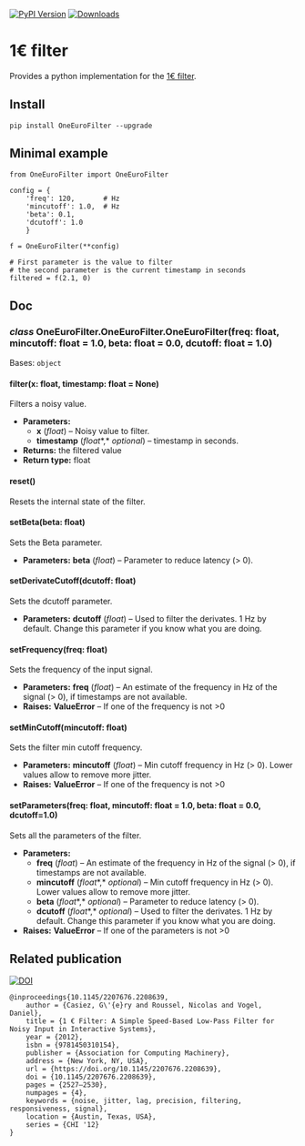 [![PyPI Version](https://img.shields.io/pypi/v/OneEuroFilter)](https://pypi.org/project/OneEuroFilter/)
[![Downloads](https://static.pepy.tech/badge/OneEuroFilter)](https://pepy.tech/project/OneEuroFilter)

# 1€ filter

Provides a python implementation for the [1€ filter](https://gery.casiez.net/1euro/).


## Install
```pip install OneEuroFilter --upgrade```

## Minimal example

```
from OneEuroFilter import OneEuroFilter

config = {
    'freq': 120,       # Hz
    'mincutoff': 1.0,  # Hz
    'beta': 0.1,       
    'dcutoff': 1.0    
    }

f = OneEuroFilter(**config)

# First parameter is the value to filter
# the second parameter is the current timestamp in seconds
filtered = f(2.1, 0)

```

## Doc


### *class* OneEuroFilter.OneEuroFilter.OneEuroFilter(freq: float, mincutoff: float = 1.0, beta: float = 0.0, dcutoff: float = 1.0)

Bases: `object`

#### filter(x: float, timestamp: float = None)

Filters a noisy value.

* **Parameters:**
  * **x** (*float*) – Noisy value to filter.
  * **timestamp** (*float**,* *optional*) – timestamp in seconds.
* **Returns:**
  the filtered value
* **Return type:**
  float

#### reset()

Resets the internal state of the filter.

#### setBeta(beta: float)

Sets the Beta parameter.

* **Parameters:**
  **beta** (*float*) – Parameter to reduce latency (> 0).

#### setDerivateCutoff(dcutoff: float)

Sets the dcutoff parameter.

* **Parameters:**
  **dcutoff** (*float*) – Used to filter the derivates. 1 Hz by default. Change this parameter if you know what you are doing.

#### setFrequency(freq: float)

Sets the frequency of the input signal.

* **Parameters:**
  **freq** (*float*) – An estimate of the frequency in Hz of the signal (> 0), if timestamps are not available.
* **Raises:**
  **ValueError** – If one of the frequency is not >0

#### setMinCutoff(mincutoff: float)

Sets the filter min cutoff frequency.

* **Parameters:**
  **mincutoff** (*float*) – Min cutoff frequency in Hz (> 0). Lower values allow to remove more jitter.
* **Raises:**
  **ValueError** – If one of the frequency is not >0

#### setParameters(freq: float, mincutoff: float = 1.0, beta: float = 0.0, dcutoff=1.0)

Sets all the parameters of the filter.

* **Parameters:**
  * **freq** (*float*) – An estimate of the frequency in Hz of the signal (> 0), if timestamps are not available.
  * **mincutoff** (*float**,* *optional*) – Min cutoff frequency in Hz (> 0). Lower values allow to remove more jitter.
  * **beta** (*float**,* *optional*) – Parameter to reduce latency (> 0).
  * **dcutoff** (*float**,* *optional*) – Used to filter the derivates. 1 Hz by default. Change this parameter if you know what you are doing.
* **Raises:**
  **ValueError** – If one of the parameters is not >0

## Related publication

[![DOI](https://img.shields.io/badge/doi-10.1145%2F2207676.2208639-blue)](https://doi.org/10.1145/2207676.2208639)

```
@inproceedings{10.1145/2207676.2208639,
    author = {Casiez, G\'{e}ry and Roussel, Nicolas and Vogel, Daniel},
    title = {1 € Filter: A Simple Speed-Based Low-Pass Filter for Noisy Input in Interactive Systems},
    year = {2012},
    isbn = {9781450310154},
    publisher = {Association for Computing Machinery},
    address = {New York, NY, USA},
    url = {https://doi.org/10.1145/2207676.2208639},
    doi = {10.1145/2207676.2208639},
    pages = {2527–2530},
    numpages = {4},
    keywords = {noise, jitter, lag, precision, filtering, responsiveness, signal},
    location = {Austin, Texas, USA},
    series = {CHI '12}
}
```


